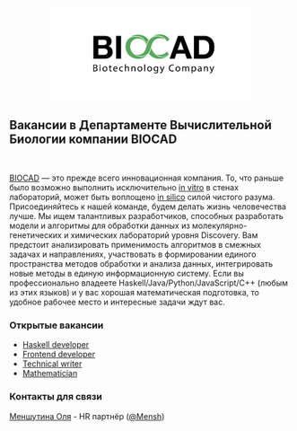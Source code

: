 
<p align="center"><img src="biocad-line_eng.png" width="360"></p>

## Вакансии в Департаменте Вычислительной Биологии компании BIOCAD

<br clear="all"/>

[BIOCAD](https://biocad.ru) — это прежде всего инновационная компания. То, что раньше было возможно выполнить исключительно [in vitro](https://ru.wikipedia.org/wiki/In_vitro) в стенах лабораторий, может быть воплощено [in silico](https://ru.wikipedia.org/wiki/In_silico) силой чистого разума. Присоединяйтесь к нашей команде, будем делать жизнь человечества лучше. Мы ищем талантливых разработчиков, способных разработать модели и алгоритмы для обработки данных из молекулярно-генетических и химических лабораторий уровня Discovery. Вам предстоит анализировать применимость алгоритмов в смежных задачах и направлениях, участвовать в формировании единого пространства методов обработки и анализа данных, интегрировать новые методы в единую информационную систему. Если вы профессионально владеете Haskell/Java/Python/JavaScript/C++ (любым из этих языков) и у вас хорошая математическая подготовка, то удобное рабочее место и интересные задачи ждут вас.

### Открытые вакансии
- [Haskell developer](/positions/haskell.md)
- [Frontend developer](/positions/front.md)
- [Technical writer](/positions/writer.md)
- [Mathematician](/positions/pkpd.md)

### Контакты для связи
[Меншутина Оля](mailto:menshutina@biocad.ru) - HR партнёр ([@Mensh](https://telegram.me/Mensh))
